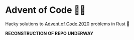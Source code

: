 # Advent of Code 🎅🏻
Hacky solutions to [Advent of Code 2020](https://adventofcode.com/2020) problems in Rust 🦀

__RECONSTRUCTION OF REPO UNDERWAY__
